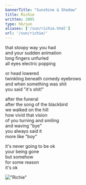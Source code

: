 ```yaml
---
bannerTitle: "Sunshine & Shadow" 
title: Richie
written: 2005
type: hk/sun
aliases: ['/sun/richie.html']
url: '/sun/richie/'
---
```


that stoopy way you had  
and your sudden animation  
long fingers unfurled  
all eyes electric popping  
  
or head lowered  
twinkling beneath comedy eyebrows  
and when something was shit  
you said "it's shit!"  
  
after the funeral  
after the song of the blackbird  
we walked on the hill  
how vivid that vision  
of you turning and smiling  
and waving "bye"  
you always said it  
more like "boy"  
  
it's never going to be ok  
your being gone  
but somehow  
for some reason  
it's ok  

!["Richie"](/images/bio/richie_cat.jpg "Richie")  
